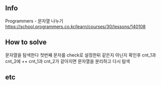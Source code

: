 ## Info

Programmers - 문자열 나누기 https://school.programmers.co.kr/learn/courses/30/lessons/140108

## How to solve

문자열을 탐색한다 첫번쨰 문자를 check로 설정한뒤 같은지 아닌지 확인후 cnt_1과 cnt_2에 ++
cnt_1과 cnt_2가 같아지면 문자열을 분리하고 다시 탐색

## etc